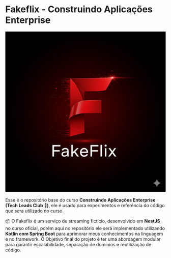 # Fakeflix - Construindo Aplicações Enterprise

![Fakeflix](docs/fakeflix.png)

Esse é o repositório base do curso **Construindo Aplicações Enterprise (Tech Leads Club 💎)**, ele é usado para experimentos e referência do código que sera utilizado no curso.

📦 O Fakeflix é um serviço de streaming fictício, desenvolvido em **NestJS** no curso oficial, porém aqui no repositório ele será implementado utilizando **Kotlin com Spring Boot** para aprimorar meus conhecimentos na linguagem e no framework.
O Objetivo final do projeto é ter uma abordagem modular para garantir escalabilidade, separação de domínios e reutilização de código.